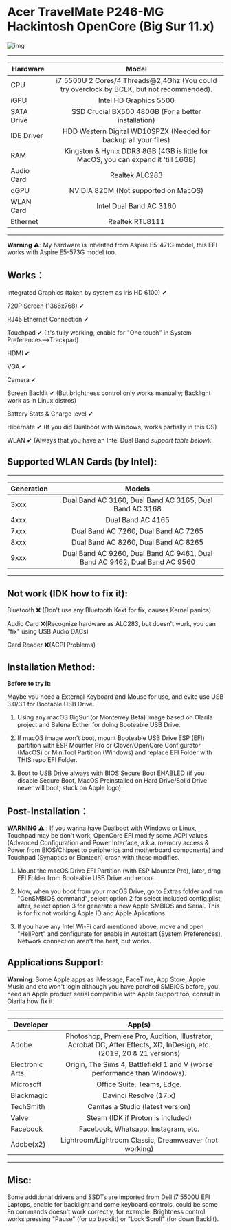 # Acer TravelMate P246-MG Hackintosh OpenCore (Big Sur 11.x)

![img](https://i.imgur.com/HWrcOyT.png)

---

Hardware | Model
--- |:--:
CPU | i7 5500U 2 Cores/4 Threads@2,4Ghz (You could try overclock by BCLK, but not recommended).
iGPU| Intel HD Graphics 5500
SATA Drive | SSD Crucial BX500 480GB (For a better installation)
IDE Driver | HDD Western Digital WD10SPZX (Needed for backup all your files)
RAM | Kingston & Hynix DDR3 8GB (4GB is little for MacOS, you can expand it 'till 16GB)
Audio Card | Realtek ALC283
dGPU | NVIDIA 820M (Not supported on MacOS)
WLAN Card | Intel Dual Band AC 3160
Ethernet | Realtek RTL8111
---
**Warning ⚠️**: My hardware is inherited from Aspire E5-471G model, this EFI works with Aspire E5-573G model too.

## Works：
Integrated Graphics (taken by system as Iris HD 6100) ✔

720P Screen (1366x768) ✔

RJ45 Ethernet Connection ✔

Touchpad ✔ (It's fully working, enable for "One touch" in System Preferences-->Trackpad)
 
HDMI ✔

VGA ✔

Camera ✔

Screen Backlit ✔ (But brightness control only works manually; Backlight work as in Linux distros)

Battery Stats & Charge level ✔

Hibernate ✔ (If you did Dualboot with Windows, works partially in this OS)

WLAN ✔ (Always that you have an Intel Dual Band *support table below*):

## Supported WLAN Cards (by Intel):
---

Generation | Models
---|:--:
3xxx | Dual Band AC 3160, Dual Band AC 3165, Dual Band AC 3168
4xxx | Dual Band AC 4165
7xxx | Dual Band AC 7260, Dual Band AC 7265
8xxx | Dual Band AC 8260, Dual Band AC 8265
9xxx | Dual Band AC 9260, Dual Band AC 9461, Dual Band AC 9462, Dual Band AC 9560 
---

## Not work (IDK how to fix it):
Bluetooth ❌ (Don't use any Bluetooth Kext for fix, causes Kernel panics)

Audio Card ❌(Recognize hardware as ALC283, but doesn't work, you can "fix" using USB Audio DACs)

Card Reader ❌(ACPI Problems)

## Installation Method:

**Before to try it:**

Maybe you need a External Keyboard and Mouse for use, and evite use USB 3.0/3.1 for Bootable USB Drive.

1. Using any macOS BigSur (or Monterrey Beta) Image based on Olarila project and Balena Ecther for doing Booteable USB Drive.

2. If macOS image won't boot, mount Booteable USB Drive ESP (EFI) partition with ESP Mounter Pro or Clover/OpenCore Configurator (MacOS) or MiniTool Partition (Windows) and replace EFI Folder with THIS repo EFI Folder.

3. Boot to USB Drive always with BIOS Secure Boot ENABLED (if you disable Secure Boot, MacOS Preinstalled on Hard Drive/Solid Drive never will boot, stuck on Apple logo). 

## Post-Installation：
 **WARNING ⚠️** : If you wanna have Dualboot with Windows or Linux, Touchpad may be don't work, OpenCore EFI modify some ACPI values (Advanced Configuration and Power Interface, a.k.a. memory access & Power from BIOS/Chipset to peripherics and motherboard components) and Touchpad (Synaptics or Elantech) crash with these modifies.

1. Mount the macOS Drive EFI Partition (with ESP Mounter Pro), later, drag EFI Folder from Booteable USB Drive and reboot.

2. Now, when you boot from your macOS Drive, go to Extras folder and run "GenSMBIOS.command", select option 2 for select included config.plist, after, select option 3 for generate a new Apple SMBIOS and Serial. This is for fix not working Apple ID and Apple Aplications.

3. If you have any Intel Wi-Fi card mentioned above, move and open "HeliPort" and configurate for enable in Autostart (System Preferences), Network connection aren't the best, but works.

## Applications Support:
**Warning**: Some Apple apps as iMessage, FaceTime, App Store, Apple Music and etc won't login although you have patched SMBIOS before, you need an Apple product serial compatible with Apple Support too, consult in Olarila how fix it.

---

Developer | App(s)
---|:--:
Adobe | Photoshop, Premiere Pro, Audition, Illustrator, Acrobat DC, After Effects, XD, InDesign, etc. (2019, 20 & 21 versions)
Electronic Arts | Origin, The Sims 4, Battlefield 1 and V (worse performance than Windows).
Microsoft | Office Suite, Teams, Edge. 
Blackmagic | Davinci Resolve (17.x)
TechSmith | Camtasia Studio (latest version)
Valve | Steam (IDK if Proton is included)
Facebook | Facebook, Whatsapp, Instagram, etc.
Adobe(x2) | Lightroom/Lightroom Classic, Dreamweaver (not working) 
---


## Misc:
Some additional drivers and SSDTs are imported from Dell i7 5500U EFI Laptops, enable for backlight and some keyboard controls, could be some Fn commands doesn't work correctly, for example: Brightness control works pressing "Pause" (for up backlit) or "Lock Scroll" (for down Backlit).
